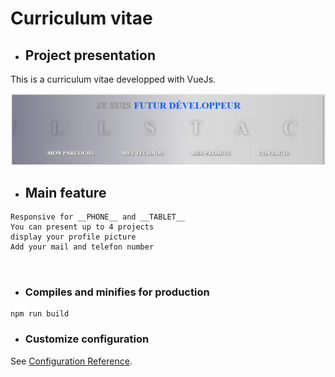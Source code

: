 # Curriculum vitae

- ## Project presentation

This is a curriculum vitae developped with VueJs.

![image extrait de mon CV](src\assets\images\banner.PNG "Titre, facultatif")

- ## Main feature
```
Responsive for __PHONE__ and __TABLET__ 
You can present up to 4 projects
display your profile picture
Add your mail and telefon number



```

- ### Compiles and minifies for production
```
npm run build
```

- ### Customize configuration
See [Configuration Reference](https://cli.vuejs.org/config/).
